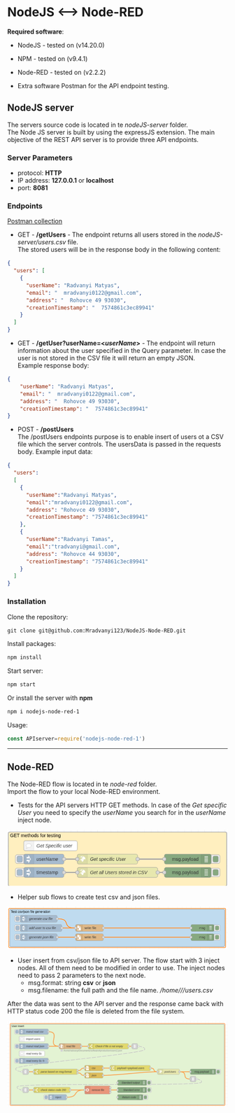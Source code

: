 # NodeJS <--> Node-RED

**Required software**:
- NodeJS - tested on (v14.20.0)
- NPM - tested on (v9.4.1)
- Node-RED - tested on (v2.2.2)

- Extra software Postman for the API endpoint testing.

## NodeJS server

The servers source code is located in te *nodeJS-server* folder. \
The Node JS server is built by using the expressJS extension. 
The main objective of the REST API server is to provide three API endpoints.

### Server Parameters

- protocol: **HTTP**
- IP address: **127.0.0.1** or **localhost**
- port: **8081**

### Endpoints
[Postman collection](/NodeJS%20----%20Node-RED.postman_collection.json)


- GET - **/getUsers** - The endpoint returns all users stored in the *nodeJS-server/users.csv* file.\
The stored users will be in the response body in the following content:

```json
{
  "users": [
    {
      "userName": "Radvanyi Matyas",
      "email": "  mradvanyi0122@gmail.com",
      "address": "  Rohovce 49 93030",
      "creationTimestamp": "  7574861c3ec89941"
    }
  ]
}
```

- GET - **/getUser?userName=<*userName*>** - The endpoint will return information about the user specified in the Query parameter. 
In case the user is not stored in the CSV file it will return an empty JSON.\
Example response body:

```json
{
    "userName": "Radvanyi Matyas",
    "email": "  mradvanyi0122@gmail.com",
    "address": "  Rohovce 49 93030",
    "creationTimestamp": "  7574861c3ec89941"
}
```

- POST - **/postUsers** \
The /postUsers endpoints purpose is to enable insert of users ot a CSV file which the server controls.
The usersData is passed in the requests body.
Example input data:
```json
{
  "users":
  [
    {
      "userName":"Radvanyi Matyas",
      "email":"mradvanyi0122@gmail.com",
      "address": "Rohovce 49 93030",
      "creationTimestamp": "7574861c3ec89941"
    },
    {
      "userName":"Radvanyi Tamas",
      "email":"tradvanyi@gmail.com",
      "address": "Rohovce 44 93030",
      "creationTimestamp": "7574861c3ec89941"
    }
  ]
}
```


### Installation
Clone the repository:  
```markdown
git clone git@github.com:Mradvanyi123/NodeJS-Node-RED.git
```
Install packages: 
```markdown
npm install
```
Start server: 
```markdown
npm start
```

Or install the server with __npm__
```markdown
npm i nodejs-node-red-1
```

Usage:
```javascript
const APIserver=require('nodejs-node-red-1')
```

----
## Node-RED

The Node-RED flow is located in te *node-red* folder. \
Import the flow to your local Node-RED environment.

- Tests for the API servers HTTP GET methods. In case of the *Get specific User* you need to specify 
the *userName* you search for in the *userName* inject node.

![img_1.png](img_1.png)
 
- Helper sub flows to create test csv and json files.

![img_2.png](img_2.png)

- User insert from csv/json file to API server. The flow start with 3 inject nodes. All of them need to be modified in order to use. 
The inject nodes need to pass 2 parameters to the next node. 
  - msg.format: string __csv__ or __json__
  - msg.filename: the full path and the file name. */home/<folderName>/<folderName>/users.csv* 

After the data was sent to the API server and the response came back with HTTP status code 200 the file is deleted from the file system.

![img_3.png](img_3.png)